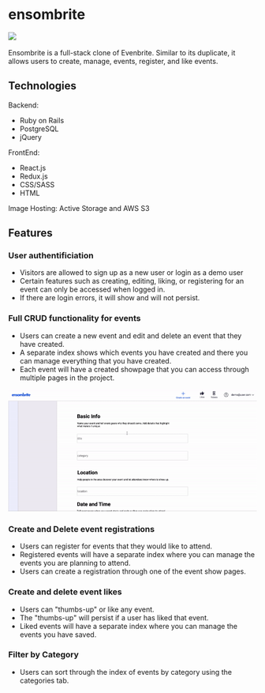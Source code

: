 # ensombrite

<img src="https://github.com/Alecchoy/ensombrite/blob/main/app/assets/images/ensom1.gif"/>

Ensombrite is a full-stack clone of Evenbrite. Similar to its duplicate, it allows users to create, manage, events, register, and like events.

## Technologies

Backend:
- Ruby on Rails
- PostgreSQL
- jQuery

FrontEnd:
- React.js
- Redux.js
- CSS/SASS
- HTML

Image Hosting: Active Storage and AWS S3

## Features

### User authentificiation
- Visitors are allowed to sign up as a new user or login as a demo user
- Certain features such as creating, editing, liking, or registering for an event can only be accessed when logged in.
- If there are login errors, it will show and will not persist.
### Full CRUD functionality for events
- Users can create a new event and edit and delete an event that they have created.
- A separate index shows which events you have created and there you can manage everything that you have created.
- Each event will have a created showpage that you can access through multiple pages in the project.
<img src="https://github.com/Alecchoy/ensombrite/blob/main/app/assets/images/createevent.gif"/>

### Create and Delete event registrations
- Users can register for events that they would like to attend.
- Registered events will have a separate index where you can manage the events you are planning to attend.
- Users can create a registration through one of the event show pages.
### Create and delete event likes
- Users can "thumbs-up" or like any event.
- The "thumbs-up" will persist if a user has liked that event.
- Liked events will have a separate index where you can manage the events you have saved.
### Filter by Category
- Users can sort through the index of events by category using the categories tab.



